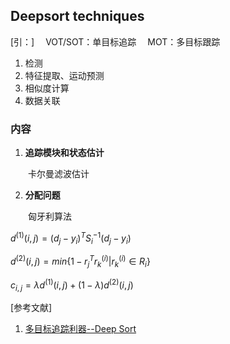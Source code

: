## Deepsort  techniques

[引：]
&emsp;VOT/SOT：单目标追踪
&emsp;MOT：多目标跟踪
  1. 检测
  2. 特征提取、运动预测
  3. 相似度计算 
  4. 数据关联

### 内容

1. **追踪模块和状态估计**

&emsp;&emsp;卡尔曼滤波估计

2. **分配问题**

&emsp;&emsp;匈牙利算法

  $d^{(1)}(i,j)=(d_j-y_i)^TS_i^{-1}(d_j-y_i)$

  $d^{(2)}(i,j)=min\{1-r_j^Tr^{(i)}_k|r^{(i)}_k\in R_i\}$

  $c_{i,j}=\lambda d^{(1)}(i,j)+(1-\lambda)d^{(2)}(i,j)$

[参考文献]
1. [多目标追踪利器--Deep Sort](https://zhuanlan.zhihu.com/p/45745892)
